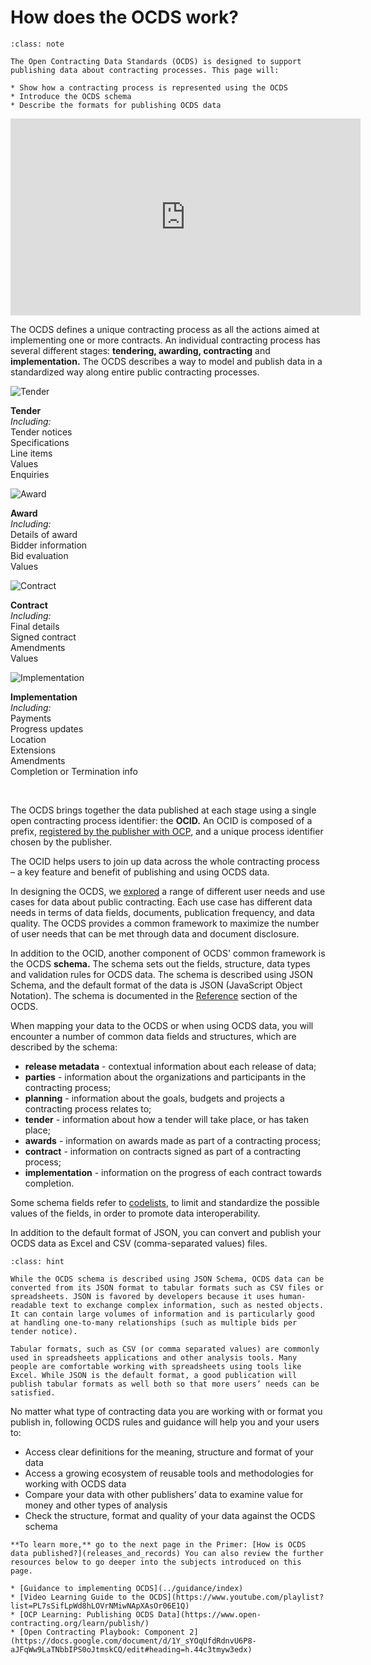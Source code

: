 # How does the OCDS work?

```{admonition} Objectives
:class: note

The Open Contracting Data Standards (OCDS) is designed to support publishing data about contracting processes. This page will:

* Show how a contracting process is represented using the OCDS
* Introduce the OCDS schema
* Describe the formats for publishing OCDS data
```

<div class="video-wrapper">
<iframe width="560" height="315" src="https://www.youtube-nocookie.com/embed/Ibq0vEmDDzQ" title="Diving in to OCDS specifics" frameborder="0" allow="accelerometer; autoplay; clipboard-write; encrypted-media; gyroscope; picture-in-picture" allowfullscreen></iframe>
</div>

The OCDS defines a unique contracting process as all the actions aimed at implementing one or more contracts. An individual contracting process has several different stages: **tendering, awarding, contracting** and **implementation.** The OCDS describes a way to model and publish data in a standardized way along entire public contracting processes.

<div style="width:100%">

<div class="process-table">

![Tender](../_static/svg/green_tendering.svg)

**Tender**\
*Including:*\
Tender notices\
Specifications\
Line items\
Values\
Enquiries

</div>

<div class="process-table">

![Award](../_static/svg/green_awarded.svg)

**Award**\
*Including:*\
Details of award\
Bidder information\
Bid evaluation\
Values

</div>

<div class="process-table">

![Contract](../_static/svg/green_signed.svg)

**Contract**\
*Including:*\
Final details\
Signed contract\
Amendments\
Values

</div>

<div class="process-table">

![Implementation](../_static/svg/green_implementation.svg)

**Implementation**\
*Including:*\
Payments\
Progress updates\
Location\
Extensions\
Amendments\
Completion or Termination info

</div>

</div>

<br clear="all"/>

The OCDS brings together the data published at each stage using a single open contracting process identifier: the **OCID.** An OCID is composed of a prefix, [registered by the publisher with OCP](../guidance/build.md#register-an-ocid-prefix), and a unique process identifier chosen by the publisher.

The OCID helps users to join up data across the whole contracting process – a key feature and benefit of publishing and using OCDS data.

In designing the OCDS, we [explored](https://www.open-contracting.org/resources/demand-side-assessment-report/) a range of different user needs and use cases for data about public contracting. Each use case has different data needs in terms of data fields, documents, publication frequency, and data quality. The OCDS provides a common framework to maximize the number of user needs that can be met through data and document disclosure.

In addition to the OCID, another component of OCDS' common framework is the OCDS **schema.** The schema sets out the fields, structure, data types and validation rules for OCDS data. The schema is described using JSON Schema, and the default format of the data is JSON (JavaScript Object Notation). The schema is documented in the [Reference](../schema/index) section of the OCDS.

When mapping your data to the OCDS or when using OCDS data, you will encounter a number of common data fields and structures, which are described by the schema:

* **release metadata** - contextual information about each release of data;
* **parties** - information about the organizations and participants in the contracting process;
* **planning** - information about the goals, budgets and projects a contracting process relates to;
* **tender** - information about how a tender will take place, or has taken place;
* **awards** - information on awards made as part of a contracting process;
* **contract** - information on contracts signed as part of a contracting process;
* **implementation** - information on the progress of each contract towards completion.

Some schema fields refer to [codelists](../schema/codelists), to limit and standardize the possible values of the fields, in order to promote data interoperability.

In addition to the default format of JSON, you can convert and publish your OCDS data as Excel and CSV (comma-separated values) files.

```{admonition} Publication formats: JSON and Excel/CSV
:class: hint

While the OCDS schema is described using JSON Schema, OCDS data can be converted from its JSON format to tabular formats such as CSV files or spreadsheets. JSON is favored by developers because it uses human-readable text to exchange complex information, such as nested objects. It can contain large volumes of information and is particularly good at handling one-to-many relationships (such as multiple bids per tender notice).

Tabular formats, such as CSV (or comma separated values) are commonly used in spreadsheets applications and other analysis tools. Many people are comfortable working with spreadsheets using tools like Excel. While JSON is the default format, a good publication will publish tabular formats as well both so that more users’ needs can be satisfied.
```

No matter what type of contracting data you are working with or format you publish in, following OCDS rules and guidance will help you and your users to:

* Access clear definitions for the meaning, structure and format of your data
* Access a growing ecosystem of reusable tools and methodologies for working with OCDS data
* Compare your data with other publishers’ data to examine value for money and other types of analysis
* Check the structure, format and quality of your data against the OCDS schema

```{note}
**To learn more,** go to the next page in the Primer: [How is OCDS data published?](releases_and_records) You can also review the further resources below to go deeper into the subjects introduced on this page.

* [Guidance to implementing OCDS](../guidance/index)
* [Video Learning Guide to the OCDS](https://www.youtube.com/playlist?list=PL7sSifLpWd8hLOVrNMiwNApXAsOr06E1Q)
* [OCP Learning: Publishing OCDS Data](https://www.open-contracting.org/learn/publish/)
* [Open Contracting Playbook: Component 2](https://docs.google.com/document/d/1Y_sYOqUfdRdnvU6P8-aJFqWw9LaTNbbIPS0oJtmskCQ/edit#heading=h.44c3tmyw3edx)
```
